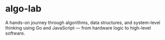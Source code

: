 # algo-lab
A hands-on journey through algorithms, data structures, and system-level thinking using Go and JavaScript — from hardware logic to high-level software.
